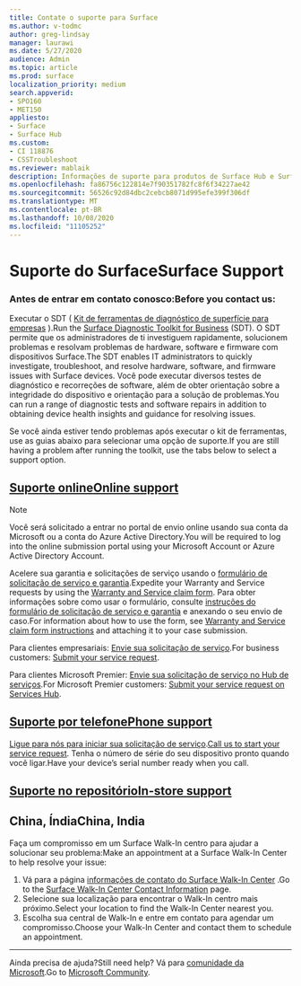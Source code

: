 ```yaml
---
title: Contate o suporte para Surface
ms.author: v-todmc
author: greg-lindsay
manager: laurawi
ms.date: 5/27/2020
audience: Admin
ms.topic: article
ms.prod: surface
localization_priority: medium
search.appverid:
- SPO160
- MET150
appliesto:
- Surface
- Surface Hub
ms.custom:
- CI 118876
- CSSTroubleshoot
ms.reviewer: mablaik
description: Informações de suporte para produtos de Surface Hub e Surface Hub da Microsoft.
ms.openlocfilehash: fa86756c122814e7f90351782fc8f6f34227ae42
ms.sourcegitcommit: 56526c92d84dbc2cebcb8071d995efe399f306df
ms.translationtype: MT
ms.contentlocale: pt-BR
ms.lasthandoff: 10/08/2020
ms.locfileid: "11105252"
---
```

# <span data-ttu-id="a1b53-103">Suporte do Surface</span><span class="sxs-lookup"><span data-stu-id="a1b53-103">Surface Support</span></span>

### <span data-ttu-id="a1b53-104">Antes de entrar em contato conosco:</span><span class="sxs-lookup"><span data-stu-id="a1b53-104">Before you contact us:</span></span>  

<span data-ttu-id="a1b53-105">Executar o SDT ( [Kit de ferramentas de diagnóstico de superfície para empresas](https://docs.microsoft.com/surface/surface-diagnostic-toolkit-business) ).</span><span class="sxs-lookup"><span data-stu-id="a1b53-105">Run the [Surface Diagnostic Toolkit for Business](https://docs.microsoft.com/surface/surface-diagnostic-toolkit-business) (SDT).</span></span> <span data-ttu-id="a1b53-106">O SDT permite que os administradores de ti investiguem rapidamente, solucionem problemas e resolvam problemas de hardware, software e firmware com dispositivos Surface.</span><span class="sxs-lookup"><span data-stu-id="a1b53-106">The SDT enables IT administrators to quickly investigate, troubleshoot, and resolve hardware, software, and firmware issues with Surface devices.</span></span> <span data-ttu-id="a1b53-107">Você pode executar diversos testes de diagnóstico e recorreções de software, além de obter orientação sobre a integridade do dispositivo e orientação para a solução de problemas.</span><span class="sxs-lookup"><span data-stu-id="a1b53-107">You can run a range of diagnostic tests and software repairs in addition to obtaining device health insights and guidance for resolving issues.</span></span> 

<span data-ttu-id="a1b53-108">Se você ainda estiver tendo problemas após executar o kit de ferramentas, use as guias abaixo para selecionar uma opção de suporte.</span><span class="sxs-lookup"><span data-stu-id="a1b53-108">If you are still having a problem after running the toolkit, use the tabs below to select a support option.</span></span>

## [<span data-ttu-id="a1b53-109">Suporte online</span><span class="sxs-lookup"><span data-stu-id="a1b53-109">Online support</span></span>](#tab/online)

> [!NOTE]
> <span data-ttu-id="a1b53-110">Você será solicitado a entrar no portal de envio online usando sua conta da Microsoft ou a conta do Azure Active Directory.</span><span class="sxs-lookup"><span data-stu-id="a1b53-110">You will be required to log into the online submission portal using your Microsoft Account or Azure Active Directory Account.</span></span>  

<span data-ttu-id="a1b53-111">Acelere sua garantia e solicitações de serviço usando o [formulário de solicitação de serviço e garantia](https://download.microsoft.com/download/2/e/0/2e00e1c2-3f49-4b6a-b605-74a0244cb88b/Warranty_and_Service_Claim_Submission_Form.xlsx).</span><span class="sxs-lookup"><span data-stu-id="a1b53-111">Expedite your Warranty and Service requests by using the [Warranty and Service claim form](https://download.microsoft.com/download/2/e/0/2e00e1c2-3f49-4b6a-b605-74a0244cb88b/Warranty_and_Service_Claim_Submission_Form.xlsx).</span></span> <span data-ttu-id="a1b53-112">Para obter informações sobre como usar o formulário, consulte [instruções do formulário de solicitação de serviço e garantia](warranty-and-service-claim-form.md) e anexando o seu envio de caso.</span><span class="sxs-lookup"><span data-stu-id="a1b53-112">For information about how to use the form, see [Warranty and Service claim form instructions](warranty-and-service-claim-form.md) and attaching it to your case submission.</span></span>

<span data-ttu-id="a1b53-113">Para clientes empresariais: [Envie sua solicitação de serviço](https://support.serviceshub.microsoft.com/supportforbusiness/create?sapId=d383b26c-f150-6220-8f1b-e8aa325d9727).</span><span class="sxs-lookup"><span data-stu-id="a1b53-113">For business customers: [Submit your service request](https://support.serviceshub.microsoft.com/supportforbusiness/create?sapId=d383b26c-f150-6220-8f1b-e8aa325d9727).</span></span> 

<span data-ttu-id="a1b53-114">Para clientes Microsoft Premier: [Envie sua solicitação de serviço no Hub de serviços](https://serviceshub.microsoft.com/support/contactsupport).</span><span class="sxs-lookup"><span data-stu-id="a1b53-114">For Microsoft Premier customers: [Submit your service request on Services Hub](https://serviceshub.microsoft.com/support/contactsupport).</span></span> 

 
## [<span data-ttu-id="a1b53-115">Suporte por telefone</span><span class="sxs-lookup"><span data-stu-id="a1b53-115">Phone support</span></span>](#tab/phone)

<span data-ttu-id="a1b53-116">[Ligue para nós para iniciar sua solicitação de serviço](https://support.microsoft.com/help/4051701/global-customer-service-phone-numbers).</span><span class="sxs-lookup"><span data-stu-id="a1b53-116">[Call us to start your service request](https://support.microsoft.com/help/4051701/global-customer-service-phone-numbers).</span></span> <span data-ttu-id="a1b53-117">Tenha o número de série do seu dispositivo pronto quando você ligar.</span><span class="sxs-lookup"><span data-stu-id="a1b53-117">Have your device’s serial number ready when you call.</span></span> 

## [<span data-ttu-id="a1b53-118">Suporte no repositório</span><span class="sxs-lookup"><span data-stu-id="a1b53-118">In-store support</span></span>](#tab/instore)

## <span data-ttu-id="a1b53-119">China, Índia</span><span class="sxs-lookup"><span data-stu-id="a1b53-119">China, India</span></span>

<span data-ttu-id="a1b53-120">Faça um compromisso em um Surface Walk-In centro para ajudar a solucionar seu problema:</span><span class="sxs-lookup"><span data-stu-id="a1b53-120">Make an appointment at a Surface Walk-In Center to help resolve your issue:</span></span>

1. <span data-ttu-id="a1b53-121">Vá para a página [informações de contato do Surface Walk-In Center](https://support.microsoft.com/help/4498593/find-surface-walk-in-center-contact-information) .</span><span class="sxs-lookup"><span data-stu-id="a1b53-121">Go to the [Surface Walk-In Center Contact Information](https://support.microsoft.com/help/4498593/find-surface-walk-in-center-contact-information) page.</span></span> 
2. <span data-ttu-id="a1b53-122">Selecione sua localização para encontrar o Walk-In centro mais próximo.</span><span class="sxs-lookup"><span data-stu-id="a1b53-122">Select your location to find the Walk-In Center nearest you.</span></span>  
3. <span data-ttu-id="a1b53-123">Escolha sua central de Walk-In e entre em contato para agendar um compromisso.</span><span class="sxs-lookup"><span data-stu-id="a1b53-123">Choose your Walk-In Center and contact them to schedule an appointment.</span></span>


---

<span data-ttu-id="a1b53-124">Ainda precisa de ajuda?</span><span class="sxs-lookup"><span data-stu-id="a1b53-124">Still need help?</span></span> <span data-ttu-id="a1b53-125">Vá para [comunidade da Microsoft](https://answers.microsoft.com/).</span><span class="sxs-lookup"><span data-stu-id="a1b53-125">Go to [Microsoft Community](https://answers.microsoft.com/).</span></span>
